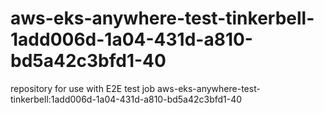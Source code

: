 # aws-eks-anywhere-test-tinkerbell-1add006d-1a04-431d-a810-bd5a42c3bfd1-40
repository for use with E2E test job aws-eks-anywhere-test-tinkerbell:1add006d-1a04-431d-a810-bd5a42c3bfd1-40
